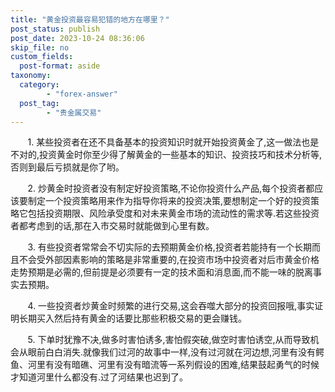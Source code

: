 ```yaml
---
title: "黄金投资最容易犯错的地方在哪里？"
post_status: publish
post_date: 2023-10-24 08:36:06
skip_file: no
custom_fields: 
  post-format: aside
taxonomy:
  category:
        - "forex-answer"
  post_tag:
        - "贵金属交易"
---
```


       1. 某些投资者在还不具备基本的投资知识时就开始投资黄金了,这一做法也是不对的,投资黄金时你至少得了解黄金的一些基本的知识、投资技巧和技术分析等,否则到最后亏损就是你了哟。

       2. 炒黄金时投资者没有制定好投资策略,不论你投资什么产品,每个投资者都应该要制定一个投资策略用来作为指导你将来的投资决策,要想制定一个好的投资策略它包括投资期限、风险承受度和对未来黄金市场的流动性的需求等.若这些投资者都考虑到的话,那在入市交易时就能做到心里有数。

       3. 有些投资者常常会不切实际的去预期黄金价格,投资者若能持有一个长期而且不会受外部因素影响的策略是非常重要的,在投资市场中投资者对后市黄金价格走势预期是必需的,但前提是必须要有一定的技术面和消息面,而不能一味的脱离事实去预期。

       4. 一些投资者炒黄金时频繁的进行交易,这会吞噬大部分的投资回报哦,事实证明长期买入然后持有黄金的话要比那些积极交易的更会赚钱。

       5. 下单时犹豫不决,做多时害怕诱多,害怕假突破,做空时害怕诱空,从而导致机会从眼前白白消失.就像我们过河的故事中一样,没有过河就在河边想,河里有没有鳄鱼、河里有没有暗礁、河里有没有暗流等一系列假设的困难,结果鼓起勇气的时候才知道河里什么都没有.过了河结果也迟到了。
